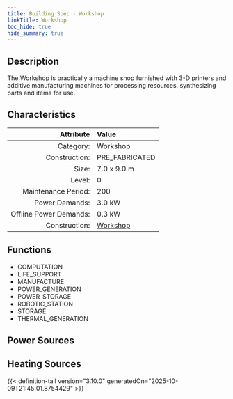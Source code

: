 ```yaml
---
title: Building Spec - Workshop
linkTitle: Workshop
toc_hide: true
hide_summary: true
---
```

<!-- This is generated by the MarsSim HelpGenertor, do not edit. -->

## Description
The Workshop is practically a machine shop furnished with&#10;3-D printers and additive manufacturing machines for processing resources,&#10;synthesizing parts and items for use.

## Characteristics

| Attribute      | Value |
|--------:|:------|
|Category:|Workshop|
|Construction:|PRE_FABRICATED|
|Size:|7.0 x 9.0 m|
|Level:|0|
|Maintenance Period:|200|
|Power Demands:|3.0 kW|
|Offline Power Demands:|0.3 kW|
|Construction:|[Workshop](/docs/definitions/construction/workshop)|

## Functions
      
- COMPUTATION
- LIFE_SUPPORT
- MANUFACTURE
- POWER_GENERATION
- POWER_STORAGE
- ROBOTIC_STATION
- STORAGE
- THERMAL_GENERATION


## Power Sources
      

## Heating Sources



{{< definition-tail version="3.10.0" generatedOn="2025-10-09T21:45:01.8754429" >}}

